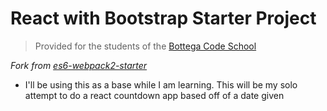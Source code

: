 # React with Bootstrap Starter Project

> Provided for the students of the [Bottega Code School](https://bottega.tech/)

*Fork from [es6-webpack2-starter](https://github.com/micooz/es6-webpack2-starter)*

* I'll be using this as a base while I am learning. This will be my solo attempt to do a react countdown app based off of a date given